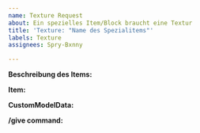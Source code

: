 ```yaml
---
name: Texture Request
about: Ein spezielles Item/Block braucht eine Textur
title: 'Texture: "Name des Spezialitems"'
labels: Texture
assignees: Spry-Bxnny

---
```


**Beschreibung des Items:** <!-- Was macht das Item -->

**Item:** <!-- Vanilla item id name, z.B. grass_block -->

**CustomModelData:** <!-- Alle Spezialitems brauchen in der Regel CustomModelData -->

**/give command:** 
<!-- Zwischen den ``` einfügen: Einen Befehl, um sich das Item mit allen Nbt-Daten inklusive ModelData zu geben -->
```

```
